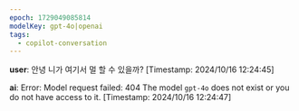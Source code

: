 ```yaml
---
epoch: 1729049085814
modelKey: gpt-4o|openai
tags:
  - copilot-conversation
---
```


**user**: 안녕 니가 여기서 멀 할 수 있을까?
[Timestamp: 2024/10/16 12:24:45]

**ai**: Error: Model request failed: 404 The model `gpt-4o` does not exist or you do not have access to it.
[Timestamp: 2024/10/16 12:24:47]